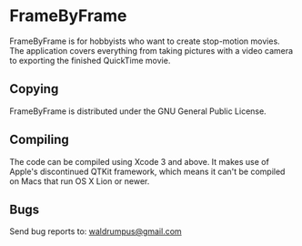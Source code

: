 # FrameByFrame

FrameByFrame is for hobbyists who want to create stop-motion movies.
The application covers everything from taking pictures with
a video camera to exporting the finished QuickTime movie.

## Copying

FrameByFrame is distributed under the GNU General Public License.

## Compiling

The code can be compiled using Xcode 3 and above. It makes use of Apple's discontinued QTKit framework, which means it can't be compiled on Macs that run OS X Lion or newer.

## Bugs

Send bug reports to:
	waldrumpus@gmail.com
